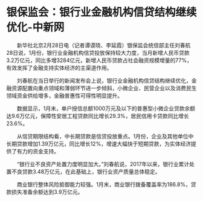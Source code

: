 # 银保监会：银行业金融机构信贷结构继续优化-中新网

　　新华社北京2月28日电（记者谭谟晓、李延霞）银保监会统信部主任刘春航28日说，1月份，银行业金融机构信贷投放保持较大力度，当月新增人民币贷款3.2万亿元，同比多增3284亿元，新增人民币贷款占社会融资规模增量的77%，有效发挥了金融支持实体经济的主渠道作用。

　　刘春航在当日举行的新闻发布会上说，银行业金融机构信贷结构继续优化，金融资源配置向重点领域和薄弱环节进一步倾斜，小微企业、民营企业以及消费民生领域资金供给增多，金融普惠性可得性明显提升。

　　数据显示，1月末，单户授信总额1000万元及以下的普惠型小微企业贷款余额达9.6万亿元，保障性安居工程贷款同比增长29.3%，居民信用卡贷款同比增长23.6%。

　　从信贷期限结构看，中长期贷款是信贷投放重点。1月份，企业及其他单位中长期贷款增加1.39万亿元，同比增长12%，增速大幅快于短期贷款，为实体经济提供了有力的资金支持。

　　“银行业不良资产处置力度明显加大。”刘春航说，2017年以来，银行业累计处置不良贷款3.48万亿元，在此基础上，银行业资产质量总体稳定。

　　商业银行整体风险抵御能力较强。1月末，商业银行拨备覆盖率为186.8%，贷款损失准备余额达到3.9万亿元。
